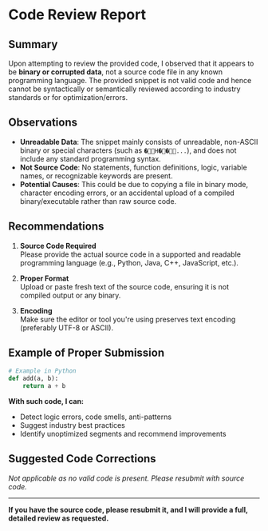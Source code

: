 # Code Review Report

## Summary

Upon attempting to review the provided code, I observed that it appears to be **binary or corrupted data**, not a source code file in any known programming language. The provided snippet is not valid code and hence cannot be syntactically or semantically reviewed according to industry standards or for optimization/errors.

## Observations

- **Unreadable Data**: The snippet mainly consists of unreadable, non-ASCII binary or special characters (such as `    �     H ��...`), and does not include any standard programming syntax.
- **Not Source Code**: No statements, function definitions, logic, variable names, or recognizable keywords are present.
- **Potential Causes**: This could be due to copying a file in binary mode, character encoding errors, or an accidental upload of a compiled binary/executable rather than raw source code.

## Recommendations

1. **Source Code Required**  
   Please provide the actual source code in a supported and readable programming language (e.g., Python, Java, C++, JavaScript, etc.).

2. **Proper Format**  
   Upload or paste fresh text of the source code, ensuring it is not compiled output or any binary.

3. **Encoding**  
   Make sure the editor or tool you're using preserves text encoding (preferably UTF-8 or ASCII).

## Example of Proper Submission

```python
# Example in Python
def add(a, b):
    return a + b
```

**With such code, I can:**
- Detect logic errors, code smells, anti-patterns
- Suggest industry best practices
- Identify unoptimized segments and recommend improvements

## Suggested Code Corrections

*Not applicable as no valid code is present. Please resubmit with source code.*

---

**If you have the source code, please resubmit it, and I will provide a full, detailed review as requested.**